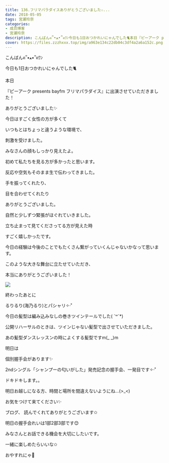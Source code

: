 ```yaml
---
title: 136.フリマパラダイスありがとうございました✩...
date: 2018-05-05
tags: 宮瀬玲奈
categories: 
- 成员博客
- 宮瀬玲奈
description: こんばんฅ՞•ﻌ•՞ฅﾜﾝ今日も1日おつかれいにゃんでした🐈本日『ピーアーク presents bayfm フリマパラダイス』に出演させていただきました！ありがとうござい...
cover: https://files.zzzhxxx.top/img/a963e134c22db04c3df4a2a6a152c.png 
---
```




こんばんฅ՞•ﻌ•՞ฅﾜﾝ




今日も1日おつかれいにゃんでした🐈











本日


『ピーアーク presents bayfm フリマパラダイス』に出演させていただきました！



ありがとうございました✨








今日はすごく女性の方が多くて


いつもとはちょっと違うような環境で、


刺激を受けました。










みなさんの顔もしっかり見えたよ。























初めて私たちを見る方が多かったと思います。






反応や空気もそのまま生で伝わってきました。



























手を振ってくれたり、

目を合わせてくれたり


ありがとうございました。



自然と少しずつ緊張がほぐれていきました。

















立ち止まって見てくださってる方が見えた時


すごく嬉しかったです。

















今日の経験は今後のことでもたくさん繋がっていくんじゃないかなって思います。
























このような大きな舞台に立たせていただき、


本当にありがとうございました！


































![](https://files.zzzhxxx.top/img/a963e134c22db04c3df4a2a6a152c.png)



終わったあとに

るりるり(海乃るり)とパシャリ✧‧˚






今日の髪型は編み込みなしの巻きツインテールでした( ´꒳`*)




公開リハーサルのときは、ツインじゃない髪型で出させていただきました。

あの髪型ダンスレッスンの時によくする髪型ですm(_ _)m
















明日は

個別握手会があります✨


2ndシングル「シャンプーの匂いがした」発売記念の握手会、一発目です✧‧˚


ドキドキします。。






明日お越しになる方、時間と場所を間違えないようにね...(>_<)




お気をつけて来てください✨
















ブログ、
読んでくれてありがとうございます✩





明日の握手会れいは1部2部3部です😊








みなさんとお話できる機会を大切にしたいです。


一緒に楽しめたらいいな✩






おやすれにゃ💓


